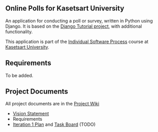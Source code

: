 ## Online Polls for Kasetsart University

An application for conducting a poll or survey, written in Python using Django. It is based on the [Django Tutorial project][django-tutorial],
with additional functionality.

This application is part of the [Individual Software Process](https://cpske.github.io/ISP) course at [Kasetsart University](https://ku.ac.th).

## Requirements

To be added.

## Project Documents

All project documents are in the [Project Wiki](../../wiki/Home)

- [Vision Statement](../../wiki/Vision%20Statement)
- Requirements
- [Iteration 1 Plan](../../wiki/Iteration%201%20Plan) and [Task Board]() (TODO)

[django-tutorial]: https://docs.djangoproject.com/en/4.1/intro/tutorial01/
